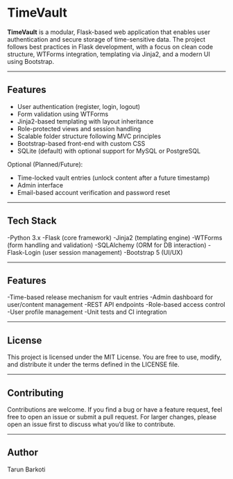 # TimeVault

**TimeVault** is a modular, Flask-based web application that enables user authentication and secure storage of time-sensitive data. The project follows best practices in Flask development, with a focus on clean code structure, WTForms integration, templating via Jinja2, and a modern UI using Bootstrap.

---

## Features

- User authentication (register, login, logout)
- Form validation using WTForms
- Jinja2-based templating with layout inheritance
- Role-protected views and session handling
- Scalable folder structure following MVC principles
- Bootstrap-based front-end with custom CSS
- SQLite (default) with optional support for MySQL or PostgreSQL

Optional (Planned/Future):
- Time-locked vault entries (unlock content after a future timestamp)
- Admin interface
- Email-based account verification and password reset

---

## Tech Stack

-Python 3.x
-Flask (core framework)
-Jinja2 (templating engine)
-WTForms (form handling and validation)
-SQLAlchemy (ORM for DB interaction)
-Flask-Login (user session management)
-Bootstrap 5 (UI/UX)

---

## Features

-Time-based release mechanism for vault entries
-Admin dashboard for user/content management
-REST API endpoints
-Role-based access control
-User profile management
-Unit tests and CI integration

---

## License

This project is licensed under the MIT License. You are free to use, modify, and distribute it under the terms defined in the LICENSE file.

---

## Contributing

Contributions are welcome. If you find a bug or have a feature request, feel free to open an issue or submit a pull request. For larger changes, please open an issue first to discuss what you’d like to contribute.

---

## Author

Tarun Barkoti
